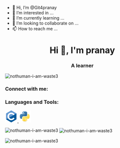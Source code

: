 - 👋 Hi, I’m @Git4pranay
- 👀 I’m interested in ...
- 🌱 I’m currently learning ...
- 💞️ I’m looking to collaborate on ...
- 📫 How to reach me ...
<h1 align="center">Hi 👋, I'm pranay</h1>
<h3 align="center">A learner</h3>

<p align="left"> <img src="https://komarev.com/ghpvc/?username=nothuman-i-am-waste3&label=Profile%20views&color=0e75b6&style=flat" alt="nothuman-i-am-waste3" /> </p>

<h3 align="left">Connect with me:</h3>
<p align="left">
</p>

<h3 align="left">Languages and Tools:</h3>
<p align="left"> <a href="https://www.cprogramming.com/" target="_blank" rel="noreferrer"> <img src="https://raw.githubusercontent.com/devicons/devicon/master/icons/c/c-original.svg" alt="c" width="40" height="40"/> </a> <a href="https://www.python.org" target="_blank" rel="noreferrer"> <img src="https://raw.githubusercontent.com/devicons/devicon/master/icons/python/python-original.svg" alt="python" width="40" height="40"/> </a> </p>

<p><img align="left" src="https://github-readme-stats.vercel.app/api/top-langs?username=nothuman-i-am-waste3&show_icons=true&locale=en&layout=compact" alt="nothuman-i-am-waste3" /></p>

<p>&nbsp;<img align="center" src="https://github-readme-stats.vercel.app/api?username=nothuman-i-am-waste3&show_icons=true&locale=en" alt="nothuman-i-am-waste3" /></p>

<p><img align="center" src="https://github-readme-streak-stats.herokuapp.com/?user=nothuman-i-am-waste3&" alt="nothuman-i-am-waste3" /></p>
